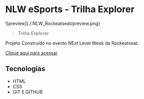 # NLW eSports - Trilha Explorer

![preview]{./.NLW_Rockeatseat/preview.png}

> Trilha Explorer

Projeto Construído no evento NExt Level Week da Rockeatseat.

[Clique aqui para acessar](https://nayaralenzi.github.io/NLW_Rockeatseat/)

## Tecnologias

- HTML
- CSS
- GIT E GITHUB


